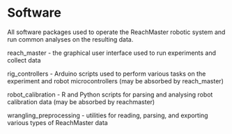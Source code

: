 # Software
All software packages used to operate the ReachMaster robotic system and run common analyses on the resulting data. 

reach_master - the graphical user interface used to run experiments and collect data

rig_controllers - Arduino scripts used to perform various tasks on the experiment and robot microcontrollers (may be absorbed by reach_master)

robot_calibration - R and Python scripts for parsing and analysing robot calibration data (may be absorbed by reachmaster)

wrangling_preprocessing - utilities for reading, parsing, and exporting various types of ReachMaster data

